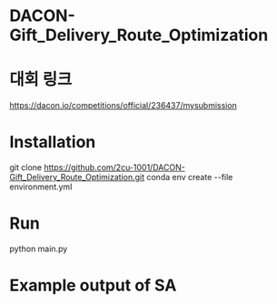 # DACON-Gift_Delivery_Route_Optimization

# 대회 링크 #

https://dacon.io/competitions/official/236437/mysubmission


# Installation #
  
  git clone https://github.com/2cu-1001/DACON-Gift_Delivery_Route_Optimization.git
  conda env create --file environment.yml


# Run #

  python main.py


# Example output of SA #
